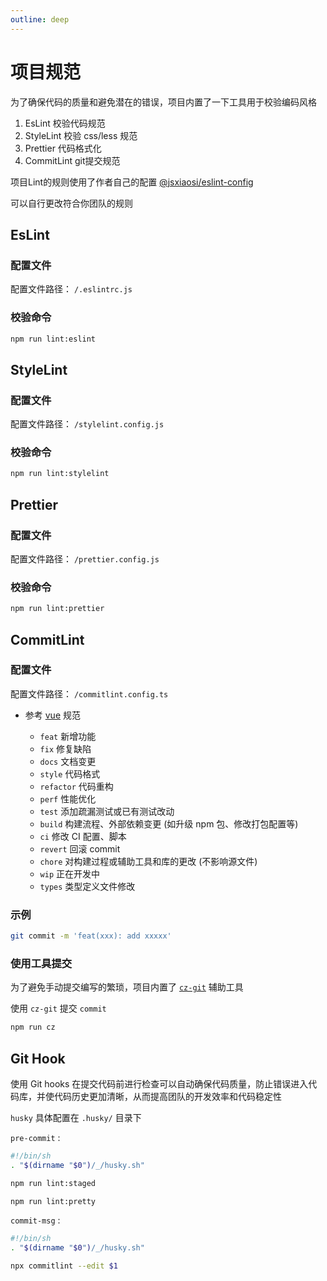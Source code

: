 ```yaml
---
outline: deep
---
```

 
# 项目规范

为了确保代码的质量和避免潜在的错误，项目内置了一下工具用于校验编码风格

1. EsLint 校验代码规范
2. StyleLint 校验 css/less 规范
3. Prettier 代码格式化
4. CommitLint git提交规范

项目Lint的规则使用了作者自己的配置 [@jsxiaosi/eslint-config](https://github.com/jsxiaosi/eslint-config)

可以自行更改符合你团队的规则

## EsLint

### 配置文件

配置文件路径： `/.eslintrc.js`

### 校验命令

```bash
npm run lint:eslint
```

## StyleLint

### 配置文件

配置文件路径： `/stylelint.config.js`

### 校验命令

```bash
npm run lint:stylelint
```

## Prettier

### 配置文件

配置文件路径： `/prettier.config.js`

### 校验命令

```bash
npm run lint:prettier
```

## CommitLint

### 配置文件

配置文件路径： `/commitlint.config.ts`

- 参考 [vue](https://github.com/vuejs/vue/blob/dev/.github/COMMIT_CONVENTION.md) 规范

  - `feat` 新增功能
  - `fix` 修复缺陷
  - `docs` 文档变更
  - `style` 代码格式
  - `refactor` 代码重构
  - `perf` 性能优化
  - `test` 添加疏漏测试或已有测试改动
  - `build` 构建流程、外部依赖变更 (如升级 npm 包、修改打包配置等)
  - `ci` 修改 CI 配置、脚本
  - `revert` 回滚 commit
  - `chore` 对构建过程或辅助工具和库的更改 (不影响源文件)
  - `wip` 正在开发中
  - `types` 类型定义文件修改

### 示例

```bash
git commit -m 'feat(xxx): add xxxxx'

```

### 使用工具提交

为了避免手动提交编写的繁琐，项目内置了 [`cz-git`](https://cz-git.qbb.sh/zh/) 辅助工具

使用 `cz-git` 提交 `commit`

```bash
npm run cz
```

## Git Hook

使用 Git hooks 在提交代码前进行检查可以自动确保代码质量，防止错误进入代码库，并使代码历史更加清晰，从而提高团队的开发效率和代码稳定性

`husky` 具体配置在 `.husky/` 目录下

`pre-commit` :

```sh
#!/bin/sh
. "$(dirname "$0")/_/husky.sh"

npm run lint:staged

npm run lint:pretty

```

`commit-msg` :

```sh
#!/bin/sh
. "$(dirname "$0")/_/husky.sh"

npx commitlint --edit $1

```
